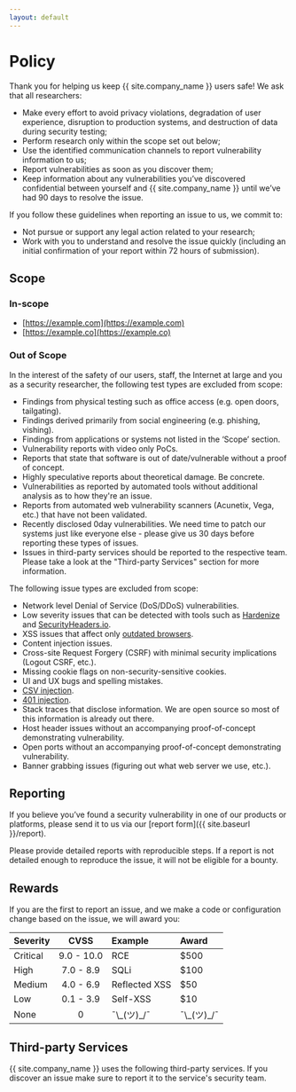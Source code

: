 ```yaml
---
layout: default
---
```


# Policy

Thank you for helping us keep {{ site.company_name }} users safe! We ask that all researchers:

*   Make every effort to avoid privacy violations, degradation of user experience, disruption to production systems, and destruction of data during security testing;
*   Perform research only within the scope set out below;
*   Use the identified communication channels to report vulnerability information to us;
*   Report vulnerabilities as soon as you discover them;
*   Keep information about any vulnerabilities you’ve discovered confidential between yourself and {{ site.company_name }} until we’ve had 90 days to resolve the issue.

If you follow these guidelines when reporting an issue to us, we commit to:

*   Not pursue or support any legal action related to your research;
*   Work with you to understand and resolve the issue quickly (including an initial confirmation of your report within 72 hours of submission).

## Scope

### In-scope

* [https://example.com](https://example.com)
* [https://example.co](https://example.co)

### Out of Scope

In the interest of the safety of our users, staff, the Internet at large and you as a security researcher, the following test types are excluded from scope:

* Findings from physical testing such as office access (e.g. open doors, tailgating).
* Findings derived primarily from social engineering (e.g. phishing, vishing).
* Findings from applications or systems not listed in the ‘Scope’ section.
* Vulnerability reports with video only PoCs.
* Reports that state that software is out of date/vulnerable without a proof of concept.
* Highly speculative reports about theoretical damage. Be concrete.
* Vulnerabilities as reported by automated tools without additional analysis as to how they're an issue.
* Reports from automated web vulnerability scanners (Acunetix, Vega, etc.) that have not been validated.
* Recently disclosed 0day vulnerabilities. We need time to patch our systems just like everyone else - please give us 30 days before reporting these types of issues.
* Issues in third-party services should be reported to the respective team. Please take a look at the "Third-party Services" section for more information.

The following issue types are excluded from scope:

* Network level Denial of Service (DoS/DDoS) vulnerabilities.
* Low severity issues that can be detected with tools such as [Hardenize](https://www.hardenize.com/) and [SecurityHeaders.io](https://securityheaders.io/).
* XSS issues that affect only [outdated browsers](http://outdatedbrowser.com/).
* Content injection issues.
* Cross-site Request Forgery (CSRF) with minimal security implications (Logout CSRF, etc.).
* Missing cookie flags on non-security-sensitive cookies.
* UI and UX bugs and spelling mistakes.
* [CSV injection](https://www.contextis.com/blog/comma-separated-vulnerabilities).
* [401 injection](https://security.stackexchange.com/a/135534).
* Stack traces that disclose information. We are open source so most of this information is already out there.
* Host header issues without an accompanying proof-of-concept demonstrating vulnerability.
* Open ports without an accompanying proof-of-concept demonstrating vulnerability.
* Banner grabbing issues (figuring out what web server we use, etc.).

## Reporting

If you believe you’ve found a security vulnerability in one of our products or platforms, please send it to us via our [report form]({{ site.baseurl }}/report).

Please provide detailed reports with reproducible steps. If a report is not detailed enough to reproduce the issue, it will not be eligible for a bounty.

## Rewards

If you are the first to report an issue, and we make a code or configuration change based on the issue, we will award you:

| Severity | CVSS       | Example       | Award |
|:---------|:----------:|:--------------|:------|
| Critical | 9.0 - 10.0 | RCE           | $500  |
| High     | 7.0 - 8.9  | SQLi          | $100  |
| Medium   | 4.0 - 6.9  | Reflected XSS | $50   |
| Low      | 0.1 - 3.9  | Self-XSS      | $10   |
| None     | 0          | ¯\\\_(ツ)\_/¯ | ¯\\\_(ツ)\_/¯ |

## Third-party Services

{{ site.company_name }} uses the following third-party services. If you discover an issue make sure to report it to the service's security team.

<!-- Insert list of third-party services here. -->